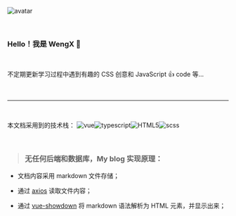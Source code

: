 ![avatar](https://avatars.githubusercontent.com/u/70306901?s=400&u=a9aadb34a325dbc8f2e03241ac1f07b7d587d6b8&v=4)

<br>

### Hello！我是 WengX :clap:

<br>

不定期更新学习过程中遇到有趣的 CSS 创意和 JavaScript :+1: code 等...

<br>

---

<br>

本文档采用到的技术栈： ![vue](https://img.shields.io/badge/vue.js-%231B365D?logo=vuedotjs)![typescript](https://img.shields.io/badge/typescript-%233178C6?logo=typescript&logoColor=white)![HTML5](https://img.shields.io/badge/HTML5-%23E34F26?logo=HTML5&logoColor=white)![scss](https://img.shields.io/badge/scss-%23CC6699?logo=sass&logoColor=white)

<br>

> ### 无任何后端和数据库，My blog 实现原理：

-  文档内容采用 markdown 文件存储；

-  通过 [axios](https://axios-http.com/) 读取文件内容；

-  通过 [vue-showdown](https://github.com/meteorlxy/vue-showdown) 将 markdown 语法解析为 HTML 元素，并显示出来；
